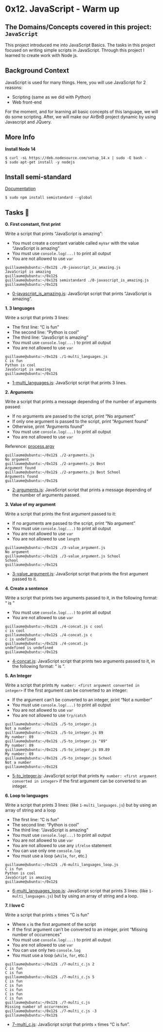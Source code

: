 # 0x12. JavaScript - Warm up
## The Domains/Concepts covered in this project: `JavaScript`

This project introduced me into JavaScript Basics. The tasks in this project focused on writing simple scripts in JavaScript. 
Through this project I learned to create work with Node js.

## Background Context
JavaScript is used for many things. Here, you will use JavaScript for 2 reasons:

  * Scripting (same as we did with Python)
  * Web front-end

For the moment, and for learning all basic concepts of this language, we will do some scripting. 
After, we will make our AirBnB project dynamic by using Javascript and JQuery.

## More Info

**Install Node 14**

```
$ curl -sL https://deb.nodesource.com/setup_14.x | sudo -E bash -
$ sudo apt-get install -y nodejs
```

## Install semi-standard

[Documentation](https://github.com/standard/semistandard)

```
$ sudo npm install semistandard --global
```

## Tasks :page_with_curl:

**0. First constant, first print**

Write a script that prints “JavaScript is amazing”:

  * You must create a constant variable called `myVar` with the value “JavaScript is amazing”
  * You must use `console.log(...)` to print all output
  * You are not allowed to use `var`

```
guillaume@ubuntu:~/0x12$ ./0-javascript_is_amazing.js 
JavaScript is amazing
guillaume@ubuntu:~/0x12$ 
guillaume@ubuntu:~/0x12$ semistandard ./0-javascript_is_amazing.js 
guillaume@ubuntu:~/0x12$ 
```

  * [0-javascript_is_amazing.js](./0-javascript_is_amazing.js): JavaScript script that prints “JavaScript is amazing”.

**1. 3 languages**

Write a script that prints 3 lines:

  * The first line: “C is fun”
  * The second line: “Python is cool”
  * The third line: “JavaScript is amazing”
  * You must use `console.log(...)` to print all output
  * You are not allowed to use `var`

```
guillaume@ubuntu:~/0x12$ ./1-multi_languages.js 
C is fun
Python is cool
JavaScript is amazing
guillaume@ubuntu:~/0x12$ 
```

  * [1-multi_languages.js](./1-multi_languages.js): JavaScript script that prints 3 lines. 

**2. Arguments**

Write a script that prints a message depending of the number of arguments passed:

  * If no arguments are passed to the script, print “No argument”
  * If only one argument is passed to the script, print “Argument found”
  * Otherwise, print “Arguments found”
  * You must use `console.log(...)` to print all output
  * You are not allowed to use `var`

Reference: [process.argv](https://nodejs.org/api/process.html#process_process_argv)

```
guillaume@ubuntu:~/0x12$ ./2-arguments.js 
No argument
guillaume@ubuntu:~/0x12$ ./2-arguments.js Best
Argument found
guillaume@ubuntu:~/0x12$ ./2-arguments.js Best School
Arguments found
guillaume@ubuntu:~/0x12$ 
```

  * [2-arguments.js](./2-arguments.js): JavaScript script that prints a message depending of the number of arguments passed.

**3. Value of my argument**

Write a script that prints the first argument passed to it:

  * If no arguments are passed to the script, print “No argument”
  * You must use `console.log(...)` to print all output
  * You are not allowed to use `var`
  * You are not allowed to use `length`

```
guillaume@ubuntu:~/0x12$ ./3-value_argument.js 
No argument
guillaume@ubuntu:~/0x12$ ./3-value_argument.js School
School
guillaume@ubuntu:~/0x12$ 
```

  * [3-value_argument.js](./3-value_argument.js): JavaScript script that prints the first argument passed to it. 

**4. Create a sentence**

Write a script that prints two arguments passed to it, in the following format: “ is ”

  * You must use `console.log(...)` to print all output
  * You are not allowed to use `var`

```
guillaume@ubuntu:~/0x12$ ./4-concat.js c cool
c is cool
guillaume@ubuntu:~/0x12$ ./4-concat.js c 
c is undefined
guillaume@ubuntu:~/0x12$ ./4-concat.js
undefined is undefined
guillaume@ubuntu:~/0x12$ 
```

  * [4-concat.js](./4-concat.js): JavaScript script that prints two arguments passed to it, in the following format: “ is ”.

**5. An Integer**

Write a script that prints `My number: <first argument converted in integer>` if the first argument can be converted to an integer:

  * If the argument can’t be converted to an integer, print “Not a number”
  * You must use `console.log(...)` to print all output
  * You are not allowed to use `var`
  * You are not allowed to use `try/catch`

```
guillaume@ubuntu:~/0x12$ ./5-to_integer.js 
Not a number
guillaume@ubuntu:~/0x12$ ./5-to_integer.js 89
My number: 89
guillaume@ubuntu:~/0x12$ ./5-to_integer.js "89"
My number: 89
guillaume@ubuntu:~/0x12$ ./5-to_integer.js 89.89
My number: 89
guillaume@ubuntu:~/0x12$ ./5-to_integer.js School
Not a number
guillaume@ubuntu:~/0x12$ 
```

  * [5-to_integer.js](./5-to_integer.js): JavaScript script that prints `My number: <first argument converted in integer>` 
if the first argument can be converted to an integer.

**6. Loop to languages**

Write a script that prints 3 lines: (like `1-multi_languages.js`) but by using an array of string and a loop

  * The first line: “C is fun”
  * The second line: “Python is cool”
  * The third line: “JavaScript is amazing”
  * You must use `console.log(...)` to print all output
  * You are not allowed to use `var`
  * You are not allowed to use any `if/else` statement
  * You can use only one `console.log`
  * You must use a loop (`while`, `for`, etc.)

```
guillaume@ubuntu:~/0x12$ ./6-multi_languages_loop.js 
C is fun
Python is cool
JavaScript is amazing
guillaume@ubuntu:~/0x12$ 
```

  * [6-multi_languages_loop.js](./6-multi_languages_loop.js): JavaScript script that prints 3 lines: (like `1-multi_languages.js`) 
but by using an array of string and a loop.

**7. I love C**

Write a script that prints `x` times “C is fun”

  * Where `x` is the first argument of the script
  * If the first argument can’t be converted to an integer, print “Missing number of occurrences”
  * You must use `console.log(...)` to print all output
  * You are not allowed to use `var`
  * You can use only two `console.log`
  * You must use a loop (`while`, `for`, etc.)

```
guillaume@ubuntu:~/0x12$ ./7-multi_c.js 2
C is fun
C is fun
guillaume@ubuntu:~/0x12$ ./7-multi_c.js 5
C is fun
C is fun
C is fun
C is fun
C is fun
guillaume@ubuntu:~/0x12$ ./7-multi_c.js 
Missing number of occurrences
guillaume@ubuntu:~/0x12$ ./7-multi_c.js -3
guillaume@ubuntu:~/0x12$ 
```

  * [7-multi_c.js](./7-multi_c.js): JavaScript script that prints `x` times “C is fun”.

